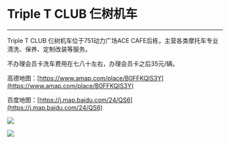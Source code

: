 # Triple T CLUB 仨树机车
---

Triple T CLUB 仨树机车位于751动力广场ACE CAFE后栋，主营各类摩托车专业清洗、保养、定制改装等服务。

不办理会员卡洗车费用在七八十左右，办理会员卡之后35元/辆。

高德地图：[https://www.amap.com/place/B0FFKQIS3Y](https://www.amap.com/place/B0FFKQIS3Y)

百度地图：[https://j.map.baidu.com/24/QS6](https://j.map.baidu.com/24/QS6)

![](https://gitee.com/zhou/MoYouClubPic/raw/master/20210401162241.jpg)

![](https://gitee.com/zhou/MoYouClubPic/raw/master/20210401162250.jpg)